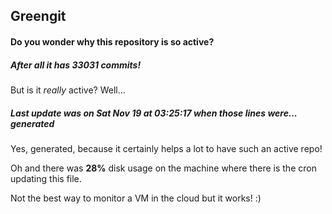 ## Greengit

#### Do you wonder why this repository is so active?

##### After all it has 33031 commits!

But is it *really* active? Well...

##### Last update was on Sat Nov 19 at 03:25:17 when those lines were... generated

Yes, generated, because it certainly helps a lot to have such an active repo!

Oh and there was **28%** disk usage on the machine
where there is the cron updating this file.

Not the best way to monitor a VM in the cloud but it works! :)

